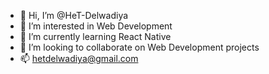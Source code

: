 - 👋 Hi, I’m @HeT-Delwadiya
- 👀 I’m interested in Web Development
- 🌱 I’m currently learning React Native
- 💞️ I’m looking to collaborate on Web Development projects
- 📫 hetdelwadiya@gmail.com

<!---
HeT-Delwadiya/HeT-Delwadiya is a ✨ special ✨ repository because its `README.md` (this file) appears on your GitHub profile.
You can click the Preview link to take a look at your changes.
--->
